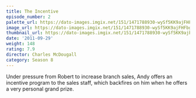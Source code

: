 ```yaml
---
title: The Incentive
episode_number: 2
palette_url: https://dato-images.imgix.net/151/1471788930-wySf5KK9ajFHFbgHdqAXmgBBwDy.jpg?ixlib=rb-1.1.0&ch=DPR%2CWidth&auto=enhance&palette=json
image_url: https://dato-images.imgix.net/151/1471788930-wySf5KK9ajFHFbgHdqAXmgBBwDy.jpg?ixlib=rb-1.1.0&ch=DPR%2CWidth&auto=compress%2Cformat&w=500
thumbnail_url: https://dato-images.imgix.net/151/1471788930-wySf5KK9ajFHFbgHdqAXmgBBwDy.jpg?ixlib=rb-1.1.0&ch=DPR%2CWidth&auto=enhance&w=500&h=280&fit=crop&fm=jpg
date: '2011-09-29'
weight: 148
rating: 7.9
director: Charles McDougall
category: Season 8
---
```


Under pressure from Robert to increase branch sales, Andy offers an incentive program to the sales staff, which backfires on him when he offers a very personal grand prize.